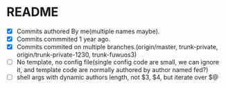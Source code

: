 # README

- [x] Commits authored By me(multiple names maybe).
- [x] Commits commmited 1 year ago.
- [x] Commits commited on multiple branches.(origin/master, trunk-private, origin/trunk-private-1230, trunk-fuwuos3)
- [ ] No template, no config file(single config code are small, we can ignore it, and template code are normally authored by author named fed?)
- [ ] shell args with dynamic authors length, not $3, $4, but iterate over $@
